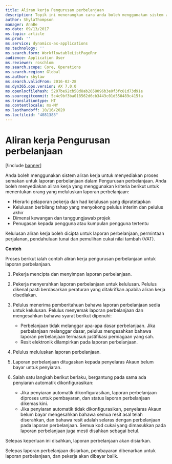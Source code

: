 ```yaml
---
title: Aliran kerja Pengurusan perbelanjaan
description: Topik ini menerangkan cara anda boleh menggunakan sistem aliran kerja dalam Microsoft Dynamics 365 Finance, untuk menyediakan proses semakan untuk laporan perbelanjaan dalam Pengurusan perbelanjaan.
author: ShylaThompson
manager: AnnBe
ms.date: 09/13/2017
ms.topic: article
ms.prod: ''
ms.service: dynamics-ax-applications
ms.technology: ''
ms.search.form: WorkflowtableListPageRnr
audience: Application User
ms.reviewer: roschlom
ms.search.scope: Core, Operations
ms.search.region: Global
ms.author: shylaw
ms.search.validFrom: 2016-02-28
ms.dyn365.ops.version: AX 7.0.0
ms.openlocfilehash: 5207be92cb58d8ab2658096b3e0f3fc81d73d91e
ms.sourcegitcommit: 5c4c9bf3ba018562d6cb3443c01d550489c415fa
ms.translationtype: HT
ms.contentlocale: ms-MY
ms.lasthandoff: 10/16/2020
ms.locfileid: "4081383"
---
```

# <a name="expense-management-workflow"></a>Aliran kerja Pengurusan perbelanjaan

[!include [banner](../includes/banner.md)]

Anda boleh menggunakan sistem aliran kerja untuk menyediakan proses semakan untuk laporan perbelanjaan dalam Pengurusan perbelanjaan. Anda boleh menyediakan aliran kerja yang menggunakan kriteria berikut untuk menentukan orang yang meluluskan laporan perbelanjaan:

- Hierarki pelaporan pekerja dan had kelulusan yang dipratetapkan
- Kelulusan berbilang tahap yang menyokong pelulus interim dan pelulus akhir
- Dimensi kewangan dan tanggungjawab projek
- Penugasan kepada pengguna atau kumpulan pengguna tertentu

Kelulusan aliran kerja boleh dicipta untuk laporan perbelanjaan, permintaan perjalanan, pendahuluan tunai dan pemulihan cukai nilai tambah (VAT).

**Contoh**

Proses berikut ialah contoh aliran kerja pengurusan perbelanjaan untuk laporan perbelanjaan.

1. Pekerja mencipta dan menyimpan laporan perbelanjaan.
2. Pekerja menyerahkan laporan perbelanjaan untuk kelulusan. Pelulus dikenal pasti berdasarkan peraturan yang ditakrifkan apabila aliran kerja disediakan.
3. Pelulus menerima pemberitahuan bahawa laporan perbelanjaan sedia untuk kelulusan. Pelulus menyemak laporan perbelanjaan dan mengesahkan bahawa syarat berikut dipenuhi:

    - Perbelanjaan tidak melanggar apa-apa dasar perbelanjaan. Jika perbelanjaan melanggar dasar, pelulus mengesahkan bahawa laporan perbelanjaan termasuk justifikasi perniagaan yang sah.
    - Resit elektronik dilampirkan pada laporan perbelanjaan.

4. Pelulus meluluskan laporan perbelanjaan.
5. Laporan perbelanjaan ditugaskan kepada penyelaras Akaun belum bayar untuk penyiaran.
6. Salah satu langkah berikut berlaku, bergantung pada sama ada penyiaran automatik dikonfigurasikan:

    - Jika penyiaran automatik dikonfigurasikan, laporan perbelanjaan diproses untuk pembayaran, dan status laporan perbelanjaan dikemas kini.
    - Jika penyiaran automatik tidak dikonfigurasikan, penyelaras Akaun belum bayar mengesahkan bahawa semua resit asal telah diserahkan, dan bahawa resit adalah selaras dengan perbelanjaan pada laporan perbelanjaan. Semua kod cukai yang dimasukkan pada laporan perbelanjaan juga mesti disahkan sebagai betul.

Selepas keperluan ini disahkan, laporan perbelanjaan akan disiarkan.

Selepas laporan perbelanjaan disiarkan, pembayaran dibenarkan untuk laporan perbelanjaan, dan pekerja akan dibayar balik.
